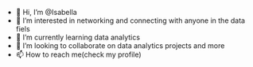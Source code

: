 - 👋 Hi, I’m @Isabella
- 👀 I’m interested in networking and  connecting with anyone in the data fiels
- 🌱 I’m currently learning data analytics
- 💞️ I’m looking to collaborate on data analytics projects and more
- 📫 How to reach me(check my profile)

<!---
everwhereDATA/everwhereDATA is a ✨ special ✨ repository because its `README.md` (this file) appears on your GitHub profile.
You can click the Preview link to take a look at your changes.
--->
